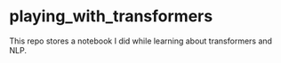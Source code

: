 # playing_with_transformers

This repo stores a notebook I did while learning about transformers and NLP.
